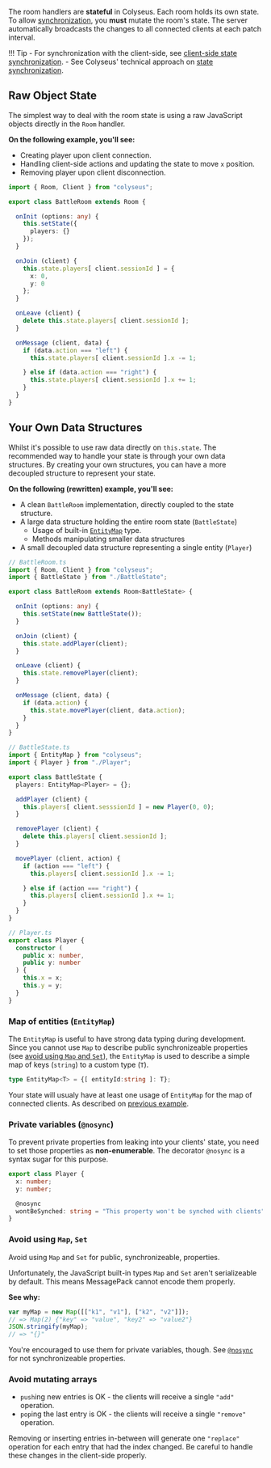 The room handlers are **stateful** in Colyseus. Each room holds its own state. To allow [synchronization](concept-state-synchronization), you **must** mutate the room's state. The server automatically broadcasts the changes to all connected clients at each patch interval.

!!! Tip
    - For synchronization with the client-side, see [client-side state synchronization](client-state-synchronization).
    - See Colyseus' technical approach on [state synchronization](concept-state-synchronization).

## Raw Object State

The simplest way to deal with the room state is using a raw JavaScript objects directly in the `Room` handler.

**On the following example, you'll see:**

- Creating player upon client connection.
- Handling client-side actions and updating the state to move `x` position.
- Removing player upon client disconnection.

```typescript
import { Room, Client } from "colyseus";

export class BattleRoom extends Room {

  onInit (options: any) {
    this.setState({
      players: {}
    });
  }

  onJoin (client) {
    this.state.players[ client.sessionId ] = {
      x: 0,
      y: 0
    };
  }

  onLeave (client) {
    delete this.state.players[ client.sessionId ];
  }

  onMessage (client, data) {
    if (data.action === "left") {
      this.state.players[ client.sessionId ].x -= 1;

    } else if (data.action === "right") {
      this.state.players[ client.sessionId ].x += 1;
    }
  }
}
```

## Your Own Data Structures

Whilst it's possible to use raw data directly on `this.state`. The recommended way to handle your state is through your own data structures. By creating your own structures, you can have a more decoupled structure to represent your state.

**On the following (rewritten) example, you'll see:**

- A clean `BattleRoom` implementation, directly coupled to the state structure.
- A large data structure holding the entire room state (`BattleState`)
    - Usage of built-in [`EntityMap`](#map-of-entities-entitymap) type.
    - Methods manipulating smaller data structures
- A small decoupled data structure representing a single entity (`Player`)

```typescript fct_label="BattleRoom.ts"
// BattleRoom.ts
import { Room, Client } from "colyseus";
import { BattleState } from "./BattleState";

export class BattleRoom extends Room<BattleState> {

  onInit (options: any) {
    this.setState(new BattleState());
  }

  onJoin (client) {
    this.state.addPlayer(client);
  }

  onLeave (client) {
    this.state.removePlayer(client);
  }

  onMessage (client, data) {
    if (data.action) {
      this.state.movePlayer(client, data.action);
    }
  }
}
```

```typescript fct_label="BattleState.ts"
// BattleState.ts
import { EntityMap } from "colyseus";
import { Player } from "./Player";

export class BattleState {
  players: EntityMap<Player> = {};

  addPlayer (client) {
    this.players[ client.sesssionId ] = new Player(0, 0);
  }

  removePlayer (client) {
    delete this.players[ client.sessionId ];
  }

  movePlayer (client, action) {
    if (action === "left") {
      this.players[ client.sessionId ].x -= 1;

    } else if (action === "right") {
      this.players[ client.sessionId ].x += 1;
    }
  }
}
```

```typescript fct_label="Player.ts"
// Player.ts
export class Player {
  constructor (
    public x: number,
    public y: number
  ) {
    this.x = x;
    this.y = y;
  }
}
```

### Map of entities (`EntityMap`)

The `EntityMap` is useful to have strong data typing during development. Since you cannot use `Map` to describe public synchronizeable properties (see [avoid using `Map` and `Set`](#avoid-using-map-set)), the `EntityMap` is used to describe a simple map of keys (`string`) to a custom type (`T`).

```typescript
type EntityMap<T> = {[ entityId:string ]: T};
```

Your state will usualy have at least one usage of `EntityMap` for the map of connected clients. As described on [previous example](#your-own-data-structures).

### Private variables (`@nosync`)

To prevent private properties from leaking into your clients' state, you need to set those properties as **non-enumerable**. The decorator `@nosync` is a syntax sugar for this purpose.

```typescript
export class Player {
  x: number;
  y: number;

  @nosync
  wontBeSynched: string = "This property won't be synched with clients";
}
```

### Avoid using `Map`, `Set`

Avoid using `Map` and `Set` for public, synchronizeable, properties.

Unfortunately, the JavaScript built-in types `Map` and `Set` aren't serializeable by default. This means MessagePack cannot encode them properly.

**See why:**

```typescript
var myMap = new Map([["k1", "v1"], ["k2", "v2"]]);
// => Map(2) {"key" => "value", "key2" => "value2"}
JSON.stringify(myMap);
// => "{}"
```

You're encouraged to use them for private variables, though. See [`@nosync`](#private-variables-nosync) for not synchronizeable properties.

### Avoid mutating arrays

- `push`ing new entries is OK - the clients will receive a single `"add"` operation.
- `pop`ing the last entry is OK - the clients will receive a single `"remove"` operation.

Removing or inserting entries in-between will generate one `"replace"` operation for each entry that had the index changed. Be careful to handle these changes in the client-side properly.
